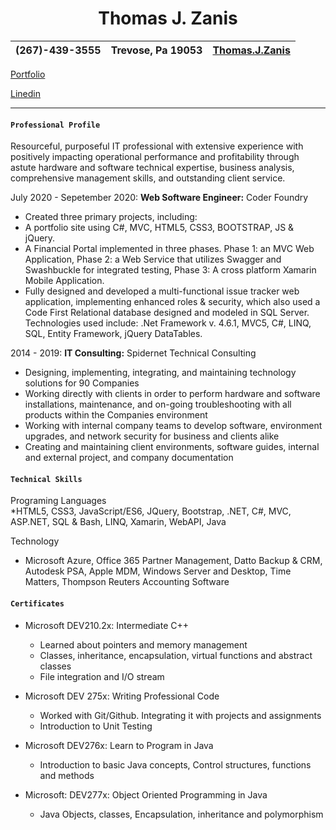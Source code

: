 
 <h1 align=center> <b>Thomas J. Zanis</b> </h1>
 
 | (267)-439-3555 | Trevose, Pa 19053 | <a href="Thomas.J.Zanis@gmail.com">Thomas.J.Zanis</a> |
 | -------------- | :---------------: | -----------------------: |       
 
 <a href="https://tz-coderfoundry-portfolio.netlify.app/">Portfolio</a> 
 
 <a href="https://www.linkedin.com/in/thomaszanis/">Linedin</a>
* * *
#### **```Professional Profile```**
Resourceful, purposeful IT professional with extensive experience with positively impacting operational 
performance and profitability through astute hardware and software technical expertise, business analysis, 
comprehensive management skills, and outstanding client service. 

July 2020 - Sepetember 2020: **Web Software Engineer:** Coder Foundry

* Created three primary projects, including:
* A portfolio site using C#, MVC, HTML5, CSS3, BOOTSTRAP, JS & jQuery.
* A Financial Portal implemented in three phases. Phase 1: an MVC Web
Application, Phase 2: a Web Service that utilizes Swagger and Swashbuckle for
integrated testing, Phase 3: A cross platform Xamarin Mobile Application.
* Fully designed and developed a multi-functional issue tracker web application,
implementing enhanced roles & security, which also used a Code First Relational
database designed and modeled in SQL Server. Technologies used include: .Net
Framework v. 4.6.1, MVC5, C#, LINQ, SQL, Entity Framework, jQuery DataTables.

2014 - 2019: **IT Consulting:** Spidernet Technical Consulting

* Designing, implementing, integrating, and maintaining technology solutions for 90 Companies  
*	Working directly with clients in order to perform hardware and software installations, maintenance, and on-going  troubleshooting with
all products within the Companies  environment
*	Working with internal company teams to develop software, environment upgrades, and network security for business and clients alike
*	Creating and maintaining client environments, software guides, internal and external project, and company documentation 

#### **```Technical Skills```**

Programing Languages 		
*HTML5, CSS3, JavaScript/ES6, JQuery, Bootstrap, .NET, C#, MVC, ASP.NET, SQL & Bash, LINQ, Xamarin, WebAPI, Java

Technology 
*	Microsoft Azure, Office 365 Partner Management, Datto Backup & CRM, Autodesk PSA, Apple MDM, Windows Server and Desktop, Time Matters, 
Thompson Reuters Accounting Software

#### **```Certificates```**

* Microsoft DEV210.2x: Intermediate C++
    -	Learned about pointers and memory management
    - Classes, inheritance, encapsulation, virtual functions and abstract classes 
    -	File integration and I/O stream
  
*	Microsoft DEV 275x: Writing Professional Code
    -	Worked with Git/Github. Integrating it with projects and assignments
    -	Introduction to Unit Testing
  
*	Microsoft DEV276x: Learn to Program in Java
    -	Introduction to basic Java concepts, Control structures, functions and methods
*	Microsoft: DEV277x: Object Oriented Programming in Java
    -	Java Objects, classes, Encapsulation, inheritance and polymorphism
